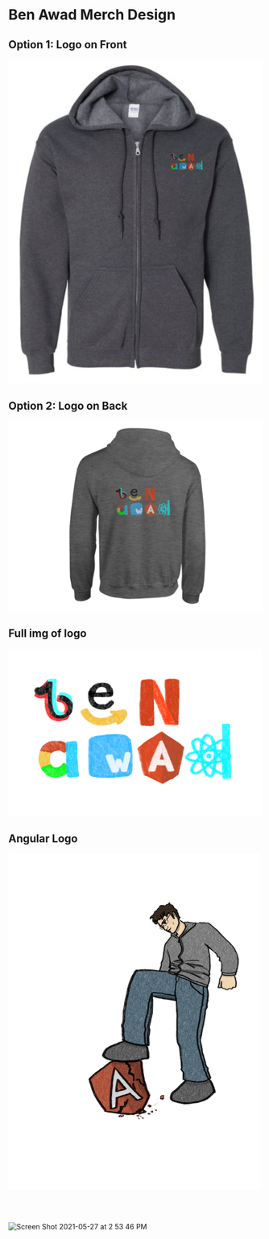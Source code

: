# Ben Awad Merch Design

## Option 1: Logo on Front

<img src="/BenFaang/logoFront.png" width="600"/>

## Option 2: Logo on Back

<img src="/BenFaang/backWithAngular.png" width="600"/>

## Full img of logo

<img src="/BenFaang/faangWithAngular.png" width="700"/>

## Angular Logo

<img src="/BenAngular/full.jpg" width="500"/>

<br></br>

![Screen Shot 2021-05-27 at 2 53 46 PM](https://user-images.githubusercontent.com/17814498/119909196-4e657f80-bf22-11eb-9d8b-ba40204c3baa.png)



